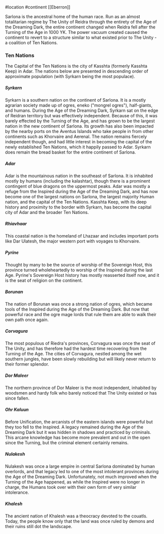  #location #continent [[Eberron]]

Sarlona is the ancestral home of the human race. Run as an almost totalitarian regime by The Unity of Reidra through the entirety of the Age of the Dreaming Dark, the entire continent changed when Reidra fell after the Turning of the Age in 1000 YK. The power vacuum created caused the continent to revert to a structure similar to what existed prior to The Unity - a coalition of Ten Nations.

### Ten Nations

The Capital of the Ten Nations is the city of Kasshta (formerly Kasshta Keep) in Adar. The nations below are presented in descending order of approximate population (with Syrkarn being the most populace).

##### Syrkarn
Syrkarn is a southern nation on the continent of Sarlona. It is a mostly agrarian society made up of ogres, eneko ("mongrel ogres"), half-giants, and humans. During the Age of the Dreaming Dark, Syrkarn sat on the edge of Reidran territory but was effectively independent. Because of this, it was barely effected by the Turning of the Age, and has grown to be the largest nation in the new continent of Sarlona. Its growth has also been impacted by the nearby ports on the Aventus Islands who take people in from other continents such as Khorvaire and Aerenal. The nation remains fiercely independent though, and had little interest in becoming the capital of the newly established Ten Nations, which it happily passed to Adar. Syrkarn does remain the bread basket for the entire continent of Sarlona.

##### Adar
Adar is the mountainous nation in the southeast of Sarlona. It is inhabited mostly by humans (including the kalashtar), though there is a prominent contingent of blue dragons on the uppermost peaks. Adar was mostly a refuge from the Inspired during the Age of the Dreaming Dark, and has now become one of the largest nations on Sarlona, the largest majority Human nation, and the capital of the Ten Nations. Kasshta Keep, with its deep history and proximity to the border with Syrkarn, has become the capital city of Adar and the broader Ten Nations.

##### Rhiavhaar
This coastal nation is the homeland of Lhazaar and includes important ports like Dar Ulatesh, the major western port with voyages to Khorvaire.

##### Pyrine
Thought by many to be the source of worship of the Sovereign Host, this province turned wholeheartedly to worship of the Inspired during the last Age. Pyrine's Sovereign Host history has mostly reasserted itself now, and it is the seat of religion on the continent.

##### Borunan
The nation of Borunan was once a strong nation of ogres, which became tools of the Inspired during the Age of the Dreaming Dark. But now that powerful race and the ogre mage lords that rule them are able to walk their own path once again.

##### Corvagura
The most populous of Riedra's provinces, Corvagura was once the seat of The Unity, and has therefore had the hardest time recovering from the Turning of the Age. The cities of Corvagura, nestled among the wet southern jungles, have been slowly rebuilding but will likely never return to their former splendor.

##### Dor Maleer
The northern province of Dor Maleer is the most independent, inhabited by woodsmen and hardy folk who barely noticed that The Unity existed or has since fallen.

##### Ohr Kaluun
Before Unification, the arcanists of the eastern islands were powerful but they too fell to the Inspired. A legacy remained during the Age of the Dreaming Dark but it was hidden in shadows and practiced by criminals. This arcane knowledge has become more prevalent and out in the open since the Turning, but the criminal element certainly remains.

##### Nulakesh
Nulakesh was once a large empire in central Sarlona dominated by human overlords, and that legacy led to one of the most intolerant provinces during the Age of the Dreaming Dark. Unfortunately, not much improved when the Turning of the Age happened, as while the Inspired were no longer in charge, the Humans took over with their own form of very similar intolerance.

##### Khalesh
The ancient nation of Khalesh was a theocracy devoted to the couatls. Today, the people know only that the land was once ruled by demons and their ruins still dot the landscape.

